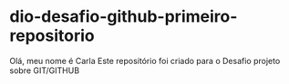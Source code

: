 # dio-desafio-github-primeiro-repositorio
Olá, meu nome é Carla
Este repositório foi criado para o Desafio projeto sobre GIT/GITHUB
